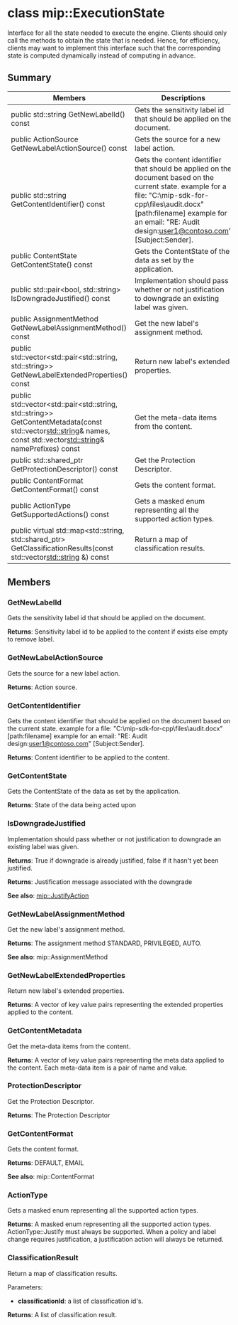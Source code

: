 # class mip::ExecutionState 
Interface for all the state needed to execute the engine.
Clients should only call the methods to obtain the state that is needed. Hence, for efficiency, clients may want to implement this interface such that the corresponding state is computed dynamically instead of computing in advance.
  
## Summary
 Members                        | Descriptions                                
--------------------------------|---------------------------------------------
 public std::string GetNewLabelId() const  |  Gets the sensitivity label id that should be applied on the document.
 public ActionSource GetNewLabelActionSource() const  |  Gets the source for a new label action.
 public std::string GetContentIdentifier() const  |  Gets the content identifier that should be applied on the document based on the current state. example for a file: "C:\mip-sdk-for-cpp\files\audit.docx" [path:filename] example for an email: "RE: Audit design:user1@contoso.com" [Subject:Sender].
 public ContentState GetContentState() const  |  Gets the ContentState of the data as set by the application.
public std::pair<bool, std::string> IsDowngradeJustified() const  |  Implementation should pass whether or not justification to downgrade an existing label was given.
 public AssignmentMethod GetNewLabelAssignmentMethod() const  |  Get the new label's assignment method.
public std::vector<std::pair<std::string, std::string>> GetNewLabelExtendedProperties() const  |  Return new label's extended properties.
public std::vector<std::pair<std::string, std::string>> GetContentMetadata(const std::vector<std::string>& names, const std::vector<std::string>& namePrefixes) const  |  Get the meta-data items from the content.
public std::shared_ptr<ProtectionDescriptor> GetProtectionDescriptor() const  |  Get the Protection Descriptor.
 public ContentFormat GetContentFormat() const  |  Gets the content format.
 public ActionType GetSupportedActions() const  |  Gets a masked enum representing all the supported action types.
public virtual std::map<std::string, std::shared_ptr<ClassificationResult>> GetClassificationResults(const std::vector<std::string> &) const  |  Return a map of classification results.
  
## Members
  
### GetNewLabelId
Gets the sensitivity label id that should be applied on the document.

  
**Returns**: Sensitivity label id to be applied to the content if exists else empty to remove label.
  
### GetNewLabelActionSource
Gets the source for a new label action.

  
**Returns**: Action source.
  
### GetContentIdentifier
Gets the content identifier that should be applied on the document based on the current state. example for a file: "C:\mip-sdk-for-cpp\files\audit.docx" [path:filename] example for an email: "RE: Audit design:user1@contoso.com" [Subject:Sender].

  
**Returns**: Content identifier to be applied to the content.
  
### GetContentState
Gets the ContentState of the data as set by the application.

  
**Returns**: State of the data being acted upon
  
### IsDowngradeJustified
Implementation should pass whether or not justification to downgrade an existing label was given.

  
**Returns**: True if downgrade is already justified, false if it hasn't yet been justified. 

  
**Returns**: Justification message associated with the downgrade 
  
**See also**: [mip::JustifyAction](class_mip_justifyaction.md)
  
### GetNewLabelAssignmentMethod
Get the new label's assignment method.

  
**Returns**: The assignment method STANDARD, PRIVILEGED, AUTO. 
  
**See also**: mip::AssignmentMethod
  
### GetNewLabelExtendedProperties
Return new label's extended properties.

  
**Returns**: A vector of key value pairs representing the extended properties applied to the content.
  
### GetContentMetadata
Get the meta-data items from the content.

  
**Returns**: A vector of key value pairs representing the meta data applied to the content. 
Each meta-data item is a pair of name and value.
  
### ProtectionDescriptor
Get the Protection Descriptor.

  
**Returns**: The Protection Descriptor
  
### GetContentFormat
Gets the content format.

  
**Returns**: DEFAULT, EMAIL 
  
**See also**: mip::ContentFormat
  
### ActionType
Gets a masked enum representing all the supported action types.

  
**Returns**: A masked enum representing all the supported action types.
ActionType::Justify must always be supported. When a policy and label change requires justification, a justification action will always be returned.
  
### ClassificationResult
Return a map of classification results.

Parameters:  
* **classificationId**: a list of classification id's. 



  
**Returns**: A list of classification result.